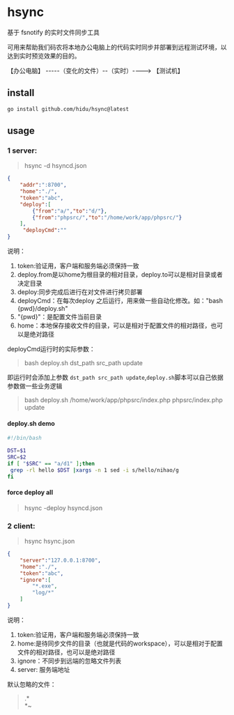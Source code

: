 hsync
===
基于 fsnotify 的实时文件同步工具  

可用来帮助我们码农将本地办公电脑上的代码实时同步并部署到远程测试环境，以达到实时预览效果的目的。  


【办公电脑】  -----（变化的文件）--（实时）---->   【测试机】  


## install

```bash
go install github.com/hidu/hsync@latest
```


## usage
### 1 server:
>hsync -d hsyncd.json

```json
{
    "addr":":8700",
    "home":"./",
    "token":"abc",
    "deploy":[
        {"from":"a/","to":"d/"},
        {"from":"phpsrc/","to":"/home/work/app/phpsrc/"}
    ],
     "deployCmd":""
}
```
说明：  
1. token:验证用，客户端和服务端必须保持一致  
2. deploy.from是以home为根目录的相对目录，deploy.to可以是相对目录或者决定目录  
3. deploy:同步完成后进行在对文件进行拷贝部署  
4. deployCmd：在每次deploy 之后运行，用来做一些自动化修改。如："bash {pwd}/deploy.sh"  
5. "{pwd}"：是配置文件当前目录
6. home：本地保存接收文件的目录，可以是相对于配置文件的相对路径，也可以是绝对路径

deployCmd运行时的实际参数：
>bash deploy.sh dst_path src_path update  

即运行时会添加上参数 `dst_path src_path update`,`deploy.sh`脚本可以自己依据参数做一些业务逻辑  

>bash deploy.sh /home/work/app/phpsrc/index.php phpsrc/index.php update

#### deploy.sh demo
```bash
#!/bin/bash

DST=$1
SRC=$2
if [ "$SRC" == "a/d1" ];then
 grep -rl hello $DST |xargs -n 1 sed -i s/hello/nihao/g
fi
```

#### force deploy all
>hsync -deploy hsyncd.json



### 2 client:
>hsync hsync.json  

```json
{
    "server":"127.0.0.1:8700",
    "home":"./",
    "token":"abc",
    "ignore":[
        "*.exe",
        "log/*"
    ]
}
```
说明：  
1. token:验证用，客户端和服务端必须保持一致  
2. home:是待同步文件的目录（也就是代码的workspace），可以是相对于配置文件的相对路径，也可以是绝对路径   
3. ignore：不同步到远端的忽略文件列表  
4. server: 服务端地址  

默认忽略的文件：
>.*  
>*~  